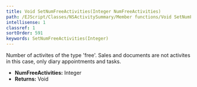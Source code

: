 ```yaml
---
title: Void SetNumFreeActivities(Integer NumFreeActivities)
path: /EJScript/Classes/NSActivitySummary/Member functions/Void SetNumFreeActivities(Integer p_0)
intellisense: 1
classref: 1
sortOrder: 591
keywords: SetNumFreeActivities(Integer)
---
```



Number of activites of the type 'free'. Sales and documents are not activites in this case, only diary appointments and tasks.



* **NumFreeActivities:** Integer
* **Returns:** Void


